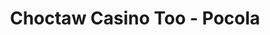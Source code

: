 ---
title: "Choctaw Casino Too - Pocola"
url: /pocola/choctaw-casino-too-pocola/
shop: convenience
---